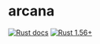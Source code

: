 arcana
======

[![Rust docs](https://docs.rs/arcana/badge.svg "Rust docs")](https://docs.rs/arcana)
[![Rust 1.56+](https://img.shields.io/badge/rustc-1.56+-lightgray.svg "Rust 1.56+")](https://blog.rust-lang.org/2021/10/21/Rust-1.56.0.html)
